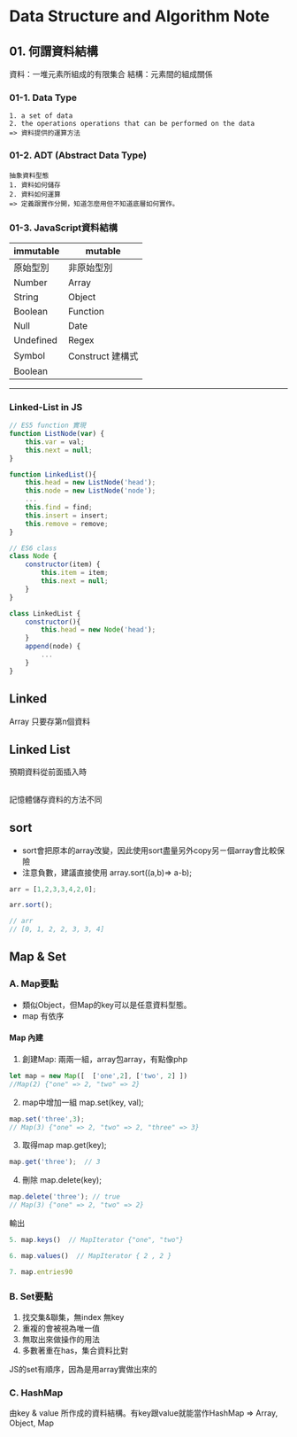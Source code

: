 # Data Structure and Algorithm Note

## 01. 何謂資料結構

資料：一堆元素所組成的有限集合
結構：元素間的組成關係

### 01-1. Data Type
```
1. a set of data
2. the operations operations that can be performed on the data
=> 資料提供的運算方法
```

### 01-2. ADT (Abstract Data Type)
```
抽象資料型態
1. 資料如何儲存
2. 資料如何運算
=> 定義跟實作分開，知道怎麼用但不知道底層如何實作。
```

### 01-3. JavaScript資料結構

| immutable   | mutable    |
| ----------- | -------    |
| 原始型別 |  非原始型別   |
| Number      | Array      |
| String      | Object     |
| Boolean     | Function   |
| Null        | Date       |
| Undefined   | Regex      |
| Symbol      | Construct 建構式  |
| Boolean     |        |


<hr >

### Linked-List in JS

```js
// ES5 function 實現
function ListNode(var) {
    this.var = val;
    this.next = null;
}

function LinkedList(){
    this.head = new ListNode('head');
    this.node = new ListNode('node');
    ...
    this.find = find;
    this.insert = insert;
    this.remove = remove;
}

// ES6 class
class Node {
    constructor(item) {
        this.item = item;
        this.next = null;
    }
}

class LinkedList {
    constructor(){
        this.head = new Node('head');
    }
    append(node) {
        ...
    }
}

```

## Linked 

Array 只要存第n個資料

## Linked List 
預期資料從前面插入時

## 
記憶體儲存資料的方法不同


## sort 
- sort會把原本的array改變，因此使用sort盡量另外copy另ㄧ個array會比較保險
- 注意負數，建議直接使用 array.sort((a,b)=> a-b);
```js
arr = [1,2,3,3,4,2,0];

arr.sort();

// arr  
// [0, 1, 2, 2, 3, 3, 4]

```


## Map & Set

### A. Map要點
-  類似Object，但Map的key可以是任意資料型態。
-  map 有依序

#### Map 內建
1. 創建Map: 兩兩一組，array包array，有點像php
```js
let map = new Map([  ['one',2], ['two', 2] ])  
//Map(2) {"one" => 2, "two" => 2}
```

2. map中增加一組   map.set(key, val);
```js
map.set('three',3);
// Map(3) {"one" => 2, "two" => 2, "three" => 3}
```

3. 取得map    map.get(key);
```js
map.get('three');  // 3
```

4. 刪除  map.delete(key);
```js
map.delete('three'); // true
// Map(3) {"one" => 2, "two" => 2}
```

輸出
```js
5. map.keys()  // MapIterator {"one", "two"}

6. map.values()  // MapIterator { 2 , 2 }

7. map.entries90
```

### B. Set要點
1. 找交集&聯集，無index 無key
2. 重複的會被視為唯一值
3. 無取出來做操作的用法
4. 多數著重在has，集合資料比對

JS的set有順序，因為是用array實做出來的


### C. HashMap
由key & value 所作成的資料結構。有key跟value就能當作HashMap
=> Array, Object, Map


